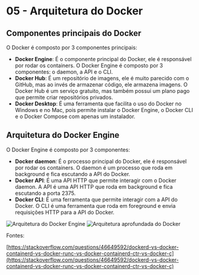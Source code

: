 # 05 - Arquitetura do Docker

## Componentes principais do Docker

O Docker é composto por 3 componentes principais:
- **Docker Engine**: É o componente principal do Docker, ele é responsável por rodar os containers. O Docker Engine é composto por 3 componentes: o daemon, a API e o CLI.
- **Docker Hub**: É um repositório de imagens, ele é muito parecido com o GitHub, mas ao invés de armazenar código, ele armazena imagens. O Docker Hub é um serviço gratuito, mas também possui um plano pago que permite criar repositórios privados.
- **Docker Desktop**: É uma ferramenta que facilita o uso do Docker no Windows e no Mac, pois permite instalar o Docker Engine, o Docker CLI e o Docker Compose com apenas um instalador.

## Arquitetura do Docker Engine

O Docker Engine é composto por 3 componentes:
- **Docker daemon**: É o processo principal do Docker, ele é responsável por rodar os containers. O daemon é um processo que roda em background e fica escutando a API do Docker.
- **Docker API**: É uma API HTTP que permite interagir com o Docker daemon. A API é uma API HTTP que roda em background e fica escutando a porta 2375.
- **Docker CLI**: É uma ferramenta que permite interagir com a API do Docker. O CLI é uma ferramenta que roda em foreground e envia requisições HTTP para a API do Docker.

![Arquitetura do Docker Engine](https://docs.docker.com/get-started/images/docker-architecture.png)
![Arquitetura aprofundada do Docker](https://i.stack.imgur.com/tZwUP.png)


Fontes:

[https://stackoverflow.com/questions/46649592/dockerd-vs-docker-containerd-vs-docker-runc-vs-docker-containerd-ctr-vs-docker-c](https://stackoverflow.com/questions/46649592/dockerd-vs-docker-containerd-vs-docker-runc-vs-docker-containerd-ctr-vs-docker-c)